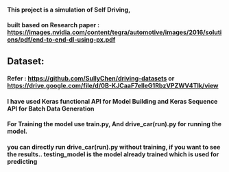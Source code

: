 #### This project is a simulation of Self Driving,
#### built based on Research paper : https://images.nvidia.com/content/tegra/automotive/images/2016/solutions/pdf/end-to-end-dl-using-px.pdf

##  Dataset:
####    Refer : https://github.com/SullyChen/driving-datasets  or https://drive.google.com/file/d/0B-KJCaaF7elleG1RbzVPZWV4Tlk/view

#### I have used Keras functional API for Model Building and Keras Sequence API for Batch Data Generation
#### For Training the model use train.py, And drive_car(run).py for running the model.
#### you can directly run drive_car(run).py without training, if you want to see the results.. testing_model is the model already trained which is used for predicting
